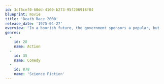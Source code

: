 ```yaml
---
id: 3cf5cef0-60dd-4160-b273-95f206918f04
blueprint: movie
title: 'Death Race 2000'
release_date: '1975-04-27'
overview: "In a boorish future, the government sponsors a popular, but bloody, cross-country race in which points are scored by mowing down pedestrians. Five teams, each comprised of a male and female, compete using cars equipped with deadly weapons. Frankenstein, the mysterious returning champion, has become America's hero, but this time he has a passenger from the underground resistance."
genres:
  -
    id: 28
    name: Action
  -
    id: 35
    name: Comedy
  -
    id: 878
    name: 'Science Fiction'
---
```

